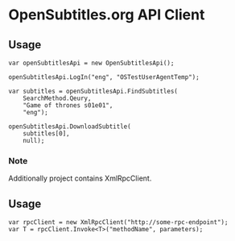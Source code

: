 # OpenSubtitles.org API Client

## Usage
```
var openSubtitlesApi = new OpenSubtitlesApi();

openSubtitlesApi.LogIn("eng", "OSTestUserAgentTemp");

var subtitles = openSubtitlesApi.FindSubtitles(
    SearchMethod.Qeury,
    "Game of thrones s01e01",
    "eng");

openSubtitlesApi.DownloadSubtitle(
    subtitles[0],
    null);
```

### Note
Additionally project contains XmlRpcClient.

## Usage
```
var rpcClient = new XmlRpcClient("http://some-rpc-endpoint");
var T = rpcClient.Invoke<T>("methodName", parameters);
```
